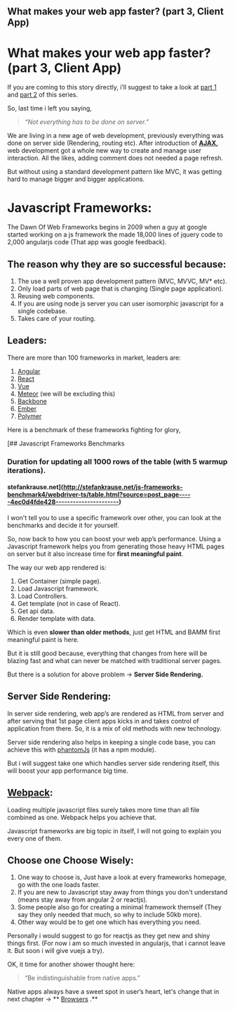 ## What makes your web app faster? (part 3, Client App)

# What makes your web app faster? (part 3, Client App)


If you are coming to this story directly, i’ll suggest to take a look at [part 1](/tej-writes/what-makes-your-web-app-faster-part-1-databases-c3899c402d72) and [part 2](/tej-writes/what-makes-your-web-app-faster-part-2-caching-f24cc9a960e5) of this series.

So, last time i left you saying,

> _“Not everything has to be done on server.”_

We are living in a new age of web development, previously everything was done on server side (Rendering, routing etc). After introduction of [**AJAX**](https://en.wikipedia.org/wiki/Ajax_(programming))**,** web development got a whole new way to create and manage user interaction. All the likes, adding comment does not needed a page refresh.

But without using a standard development pattern like MVC, it was getting hard to manage bigger and bigger applications.

# Javascript Frameworks:

The Dawn Of Web Frameworks begins in 2009 when a guy at google started working on a js framework the made 18,000 lines of jquery code to 2,000 angularjs code (That app was google feedback).

## The reason why they are so successful because:

1.  The use a well proven app development pattern (MVC, MVVC, MV* etc).
2.  Only load parts of web page that is changing (Single page application).
3.  Reusing web components.
4.  If you are using node js server you can user isomorphic javascript for a single codebase.
5.  Takes care of your routing.

## Leaders:

There are more than 100 frameworks in market, leaders are:

1.  [Angular](https://angular.io/)
2.  [React](https://facebook.github.io/react/)
3.  [Vue](https://vuejs.org/)
4.  [Meteor](https://www.meteor.com/) (we will be excluding this)
5.  [Backbone](http://backbonejs.org/)
6.  [Ember](http://emberjs.com/)
7.  [Polymer](https://www.polymer-project.org/1.0/)

Here is a benchmark of these frameworks fighting for glory,

 [## Javascript Frameworks Benchmarks

### Duration for updating all 1000 rows of the table (with 5 warmup iterations).

#### stefankrause.net](http://stefankrause.net/js-frameworks-benchmark4/webdriver-ts/table.html?source=post_page-----4ec0d4fde428----------------------) 

I won't tell you to use a specific framework over other, you can look at the benchmarks and decide it for yourself.

So, now back to how you can boost your web app’s performance. Using a Javascript framework helps you from generating those heavy HTML pages on server but it also increase time for **first meaningful paint**.

The way our web app rendered is:

1.  Get Container (simple page).
2.  Load Javascript framework.
3.  Load Controllers.
4.  Get template (not in case of React).
5.  Get api data.
6.  Render template with data.

Which is even **slower than older methods**, just get HTML and BAMM first meaningful paint is here.

But it is still good because, everything that changes from here will be blazing fast and what can never be matched with traditional server pages.

But there is a solution for above problem → **Server Side Rendering.**

## Server Side Rendering:

In server side rendering, web app’s are rendered as HTML from server and after serving that 1st page client apps kicks in and takes control of application from there. So, it is a mix of old methods with new technology.

Server side rendering also helps in keeping a single code base, you can achieve this with [phantomJs](http://phantomjs.org/) (it has a npm module).

But i will suggest take one which handles server side rendering itself, this will boost your app performance big time.

## [Webpack](https://webpack.github.io/):

Loading multiple javascript files surely takes more time than all file combined as one. Webpack helps you achieve that.

Javascript frameworks are big topic in itself, I will not going to explain you every one of them.

## Choose one Choose Wisely:

1.  One way to choose is, Just have a look at every frameworks homepage, go with the one loads faster.
2.  If you are new to Javascript stay away from things you don't understand (means stay away from angular 2 or reactjs).
3.  Some people also go for creating a minimal framework themself (They say they only needed that much, so why to include 50kb more).
4.  Other way would be to get one which has everything you need.

Personally i would suggest to go for reactjs as they get new and shiny things first. (For now i am so much invested in angularjs, that i cannot leave it. But soon i will give vuejs a try).

OK, it time for another shower thought here:

> “Be indistinguishable from native apps.”

Native apps always have a sweet spot in user’s heart, let's change that in next chapter → ** [Browsers](/tej-writes/what-makes-your-web-app-faster-part-4-progressive-enhancements-583dcfec08ac) .**